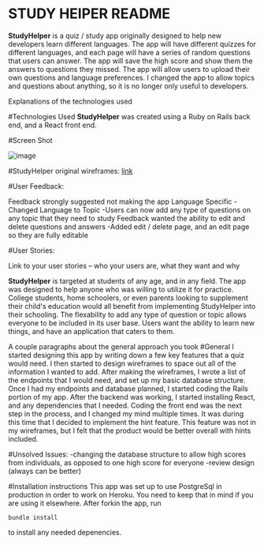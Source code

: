 # STUDY HElPER README

**StudyHelper** is a quiz / study app originally designed to help new developers learn different languages. The app will have different quizzes for different languages, and each page will have a series of random questions that users can answer. The app will save the high score and show them the answers to questions they missed. The app will allow users to upload their own questions and language preferences. I changed the app to allow topics and questions about anything, so it is no longer only useful to developers.


Explanations of the technologies used

#Technologies Used
**StudyHelper** was created using a Ruby on Rails back end, and a React front end.

#Screen Shot

![image](https://user-images.githubusercontent.com/48182959/109425677-6f681400-79b7-11eb-8e87-e859a322a53c.png)

#StudyHelper original wireframes:
[link](https://drive.google.com/drive/folders/1Qud6myWoadWluiSUYM7kTk8Z2mCICmKY?usp=sharing)

#User Feedback:

Feedback strongly suggested not making the app Language Specific
  -Changed Language to Topic
  -Users can now add any type of questions on any topic that they need to study
Feedback wanted the ability to edit and delete questions and answers
  -Added edit / delete page, and an edit page so they are fully editable
  
 #User Stories: 
 
 Link to your user stories – who your users are, what they want and why

 
 **StudyHelper** is targeted at students of any age, and in any field. The app was designed to help anyone who was willing to utilize it for practice. College students, home schoolers, or even parents looking to supplement their child's education would all benefit from implementing StudyHelper into their schooling. The flexability to add any type of question or topic allows everyone to be included in its user base. Users want the ability to learn new things, and have an application that caters to them. 


A couple paragraphs about the general approach you took
#General 
 I started designing this app by writing down a few key features that a quiz would need. I then started to design wireframes to space out all of the information I wanted to add. After making the wireframes, I wrote a list of the endpoints that I would need, and set up my basic database structure. Once I had my endpoints and database planned, I started coding the Rails portion of my app. After the backend was working, I started installing React, and any dependencies that I needed. Coding the front end was the next step in the process, and I changed my mind multiple times. It was during this time that I decided to implement the hint feature. This feature was not in my wireframes, but I felt that the product would be better overall with hints included. 


#Unsolved Issues: 
 -changing the database structure to allow high scores from individuals, as opposed to one high score for everyone
 -review design (always can be better)

#Installation instructions
 This app was set up to use PostgreSql in production in order to work on Heroku. You need to keep that in mind if you are using it elsewhere. After forkin the app, run 
 ```
 bundle install
 ```
to install any needed depenencies. 
